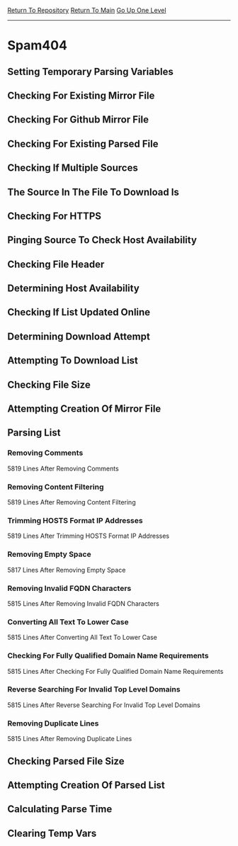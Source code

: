 [Return To Repository](https://github.com/deathbybandaid/piholeparser/)
[Return To Main](https://github.com/deathbybandaid/piholeparser/blob/master/RecentRunLogs/Mainlog.md)
[Go Up One Level](https://github.com/deathbybandaid/piholeparser/blob/master/RecentRunLogs/TopLevelScripts/30-Processing-Blacklists.md)
____________________________________
# Spam404
## Setting Temporary Parsing Variables
## Checking For Existing Mirror File
## Checking For Github Mirror File
## Checking For Existing Parsed File
## Checking If Multiple Sources
## The Source In The File To Download Is
## Checking For HTTPS
## Pinging Source To Check Host Availability
## Checking File Header
## Determining Host Availability
## Checking If List Updated Online
## Determining Download Attempt
## Attempting To Download List
## Checking File Size
## Attempting Creation Of Mirror File
## Parsing List
### Removing Comments
5819 Lines After Removing Comments
### Removing Content Filtering
5819 Lines After Removing Content Filtering
### Trimming HOSTS Format IP Addresses
5819 Lines After Trimming HOSTS Format IP Addresses
### Removing Empty Space
5817 Lines After Removing Empty Space
### Removing Invalid FQDN Characters
5815 Lines After Removing Invalid FQDN Characters
### Converting All Text To Lower Case
5815 Lines After Converting All Text To Lower Case
### Checking For Fully Qualified Domain Name Requirements
5815 Lines After Checking For Fully Qualified Domain Name Requirements
### Reverse Searching For Invalid Top Level Domains
5815 Lines After Reverse Searching For Invalid Top Level Domains
### Removing Duplicate Lines
5815 Lines After Removing Duplicate Lines
## Checking Parsed File Size
## Attempting Creation Of Parsed List
## Calculating Parse Time
## Clearing Temp Vars
